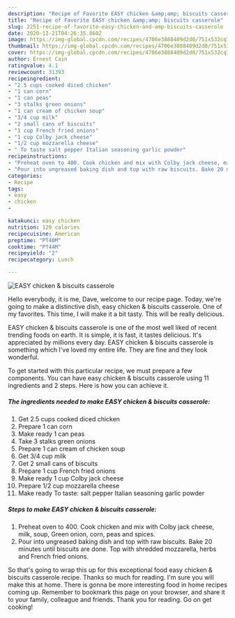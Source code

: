 ```yaml
---
description: "Recipe of Favorite EASY chicken &amp;amp; biscuits casserole"
title: "Recipe of Favorite EASY chicken &amp;amp; biscuits casserole"
slug: 2251-recipe-of-favorite-easy-chicken-and-amp-biscuits-casserole
date: 2020-12-21T04:26:35.860Z
image: https://img-global.cpcdn.com/recipes/4706e3888409d2d0/751x532cq70/easy-chicken-biscuits-casserole-recipe-main-photo.jpg
thumbnail: https://img-global.cpcdn.com/recipes/4706e3888409d2d0/751x532cq70/easy-chicken-biscuits-casserole-recipe-main-photo.jpg
cover: https://img-global.cpcdn.com/recipes/4706e3888409d2d0/751x532cq70/easy-chicken-biscuits-casserole-recipe-main-photo.jpg
author: Ernest Cain
ratingvalue: 4.1
reviewcount: 31393
recipeingredient:
- "2.5 cups cooked diced chicken"
- "1 can corn"
- "1 can peas"
- "3 stalks green onions"
- "1 can cream of chicken soup"
- "3/4 cup milk"
- "2 small cans of biscuits"
- "1 cup French fried onions"
- "1 cup Colby jack cheese"
- "1/2 cup mozzarella cheese"
- " To taste salt pepper Italian seasoning garlic powder"
recipeinstructions:
- "Preheat oven to 400. Cook chicken and mix with Colby jack cheese, milk, soup, Green onion, corn, peas and spices."
- "Pour into ungreased baking dish and top with raw biscuits. Bake 20 minutes until biscuits are done. Top with shredded mozzarella, herbs and French fried onions."
categories:
- Recipe
tags:
- easy
- chicken
- 

katakunci: easy chicken  
nutrition: 129 calories
recipecuisine: American
preptime: "PT40M"
cooktime: "PT44M"
recipeyield: "2"
recipecategory: Lunch

---
```



![EASY chicken &amp; biscuits casserole](https://img-global.cpcdn.com/recipes/4706e3888409d2d0/751x532cq70/easy-chicken-biscuits-casserole-recipe-main-photo.jpg)

Hello everybody, it is me, Dave, welcome to our recipe page. Today, we're going to make a distinctive dish, easy chicken &amp; biscuits casserole. One of my favorites. This time, I will make it a bit tasty. This will be really delicious.



EASY chicken &amp; biscuits casserole is one of the most well liked of recent trending foods on earth. It is simple, it is fast, it tastes delicious. It's appreciated by millions every day. EASY chicken &amp; biscuits casserole is something which I've loved my entire life. They are fine and they look wonderful.


To get started with this particular recipe, we must prepare a few components. You can have easy chicken &amp; biscuits casserole using 11 ingredients and 2 steps. Here is how you can achieve it.

<!--inarticleads1-->

##### The ingredients needed to make EASY chicken &amp; biscuits casserole:

1. Get 2.5 cups cooked diced chicken
1. Prepare 1 can corn
1. Make ready 1 can peas
1. Take 3 stalks green onions
1. Prepare 1 can cream of chicken soup
1. Get 3/4 cup milk
1. Get 2 small cans of biscuits
1. Prepare 1 cup French fried onions
1. Make ready 1 cup Colby jack cheese
1. Prepare 1/2 cup mozzarella cheese
1. Make ready  To taste: salt pepper Italian seasoning garlic powder




<!--inarticleads2-->

##### Steps to make EASY chicken &amp; biscuits casserole:

1. Preheat oven to 400. Cook chicken and mix with Colby jack cheese, milk, soup, Green onion, corn, peas and spices.
1. Pour into ungreased baking dish and top with raw biscuits. Bake 20 minutes until biscuits are done. Top with shredded mozzarella, herbs and French fried onions.




So that's going to wrap this up for this exceptional food easy chicken &amp; biscuits casserole recipe. Thanks so much for reading. I'm sure you will make this at home. There is gonna be more interesting food in home recipes coming up. Remember to bookmark this page on your browser, and share it to your family, colleague and friends. Thank you for reading. Go on get cooking!
